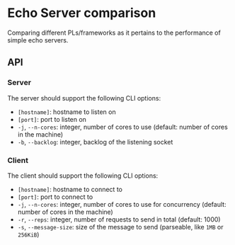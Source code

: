 # Echo Server comparison

Comparing different PLs/frameworks as it pertains to the performance of simple echo servers.

## API

### Server

The server should support the following CLI options:
- `[hostname]`: hostname to listen on
- `[port]`: port to listen on
- `-j`, `--n-cores`: integer, number of cores to use (default: number of cores in the machine)
- `-b`, `--backlog`: integer, backlog of the listening socket

### Client

The client should support the following CLI options:
- `[hostname]`: hostname to connect to
- `[port]`: port to connect to
- `-j`, `--n-cores`: integer, number of cores to use for concurrency (default: number of cores in the machine)
- `-r`, `--reps`: integer, number of requests to send in total (default: 1000)
- `-s`, `--message-size`: size of the message to send (parseable, like `1MB` or `256KiB`)


